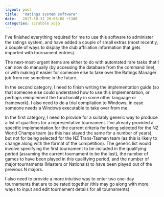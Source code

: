 ```yaml
---
layout: post
title:  "Ratings system software"
date:   2017-10-31 20:05:08 +1300
categories: scrabble xojo
---
```


I've finished everything required for me to use this software to administer the ratings system, and have added a couple of small extras (most recently, a couple of ways to display the club affiliation information that gets imported with tournament entries).

The next-most-urgent items are either to do with automated rare tasks that I can now do manually (by accessing the database from the command line), or with making it easier for someone else to take over the Ratings Manager job from me sometime in the future.

In the second category, I need to finish writing the implementation guide (so that someone else could understand how to use this implementation, or perhaps reimplement the functionality in some other language or framework). I also need to do a trial compilation to Windows, in case someone needs a Windows executable to take over from me.

In the first category, I need to provide for a suitably generic way to produce a list of qualifiers for a representative tournament. I've already provided a specific implementation for the current criteria for being selected for the NZ World Champs team (as this has stayed the same for a number of years), but not for being selected for the NZ Trans-Tasman team (as this is likely to change along with the format of the competition). The generic list would involve specifying the first tournament to be included in the qualifying period (assuming the current tournament to be the last), the number of games to have been played in this qualifying period, and the number of major tournaments (Masters or Nationals) to have been played out of the previous N majors.

I also need to provide a more intuitive way to enter two one-day tournaments that are to be rated together (this may go along with more ways to input and edit tournament details for all tournaments).
